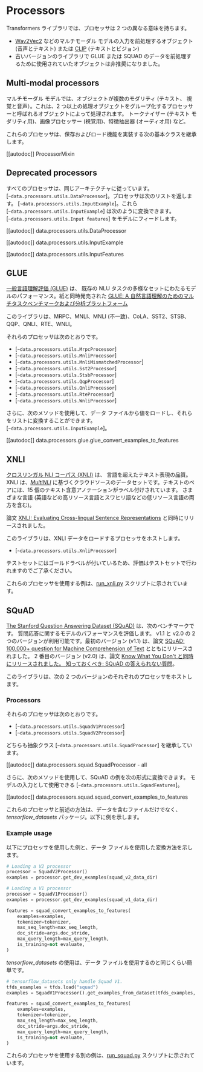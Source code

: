 <!--Copyright 2020 The HuggingFace Team. All rights reserved.

Licensed under the Apache License, Version 2.0 (the "License"); you may not use this file except in compliance with
the License. You may obtain a copy of the License at

http://www.apache.org/licenses/LICENSE-2.0

Unless required by applicable law or agreed to in writing, software distributed under the License is distributed on
an "AS IS" BASIS, WITHOUT WARRANTIES OR CONDITIONS OF ANY KIND, either express or implied. See the License for the
specific language governing permissions and limitations under the License.

⚠️ Note that this file is in Markdown but contain specific syntax for our doc-builder (similar to MDX) that may not be
rendered properly in your Markdown viewer.

-->

# Processors

Transformers ライブラリでは、プロセッサは 2 つの異なる意味を持ちます。
- [Wav2Vec2](../model_doc/wav2vec2) などのマルチモーダル モデルの入力を前処理するオブジェクト (音声とテキスト)
  または [CLIP](../model_doc/clip) (テキストとビジョン)
- 古いバージョンのライブラリで GLUE または SQUAD のデータを前処理するために使用されていたオブジェクトは非推奨になりました。

## Multi-modal processors

マルチモーダル モデルでは、オブジェクトが複数のモダリティ (テキスト、
視覚と音声）。これは、2 つ以上の処理オブジェクトをグループ化するプロセッサーと呼ばれるオブジェクトによって処理されます。
トークナイザー (テキスト モダリティ用)、画像プロセッサー (視覚用)、特徴抽出器 (オーディオ用) など。

これらのプロセッサは、保存およびロード機能を実装する次の基本クラスを継承します。

[[autodoc]] ProcessorMixin

## Deprecated processors

すべてのプロセッサは、同じアーキテクチャに従っています。
[`~data.processors.utils.DataProcessor`]。プロセッサは次のリストを返します。
[`~data.processors.utils.InputExample`]。これら
[`~data.processors.utils.InputExample`] は次のように変換できます。
[`~data.processors.utils.Input features`] をモデルにフィードします。

[[autodoc]] data.processors.utils.DataProcessor

[[autodoc]] data.processors.utils.InputExample

[[autodoc]] data.processors.utils.InputFeatures

## GLUE

[一般言語理解評価 (GLUE)](https://gluebenchmark.com/) は、
既存の NLU タスクの多様なセットにわたるモデルのパフォーマンス。紙と同時発売された [GLUE: A
自然言語理解のためのマルチタスクベンチマークおよび分析プラットフォーム](https://openreview.net/pdf?id=rJ4km2R5t7)

このライブラリは、MRPC、MNLI、MNLI (不一致)、CoLA、SST2、STSB、
QQP、QNLI、RTE、WNLI。

それらのプロセッサは次のとおりです。

- [`~data.processors.utils.MrpcProcessor`]
- [`~data.processors.utils.MnliProcessor`]
- [`~data.processors.utils.MnliMismatchedProcessor`]
- [`~data.processors.utils.Sst2Processor`]
- [`~data.processors.utils.StsbProcessor`]
- [`~data.processors.utils.QqpProcessor`]
- [`~data.processors.utils.QnliProcessor`]
- [`~data.processors.utils.RteProcessor`]
- [`~data.processors.utils.WnliProcessor`]


さらに、次のメソッドを使用して、データ ファイルから値をロードし、それらをリストに変換することができます。
[`~data.processors.utils.InputExample`]。

[[autodoc]] data.processors.glue.glue_convert_examples_to_features

## XNLI

[クロスリンガル NLI コーパス (XNLI)](https://www.nyu.edu/projects/bowman/xnli/) は、
言語を超えたテキスト表現の品質。 XNLI は、[*MultiNLI*](http://www.nyu.edu/projects/bowman/multinli/) に基づくクラウドソースのデータセットです。テキストのペアには、15 個のテキスト含意アノテーションがラベル付けされています。
さまざまな言語 (英語などの高リソース言語とスワヒリ語などの低リソース言語の両方を含む)。

論文 [XNLI: Evaluating Cross-lingual Sentence Representations](https://huggingface.co/papers/1809.05053) と同時にリリースされました。

このライブラリは、XNLI データをロードするプロセッサをホストします。

- [`~data.processors.utils.XnliProcessor`]

テストセットにはゴールドラベルが付いているため、評価はテストセットで行われますのでご了承ください。

これらのプロセッサを使用する例は、[run_xnli.py](https://github.com/huggingface/transformers/tree/main/examples/pytorch/text-classification/run_xnli.py) スクリプトに示されています。

## SQuAD

[The Stanford Question Answering Dataset (SQuAD)](https://rajpurkar.github.io/SQuAD-explorer//) は、次のベンチマークです。
質問応答に関するモデルのパフォーマンスを評価します。 v1.1 と v2.0 の 2 つのバージョンが利用可能です。最初のバージョン
(v1.1) は、論文 [SQuAD: 100,000+ question for Machine Comprehension of Text](https://huggingface.co/papers/1606.05250) とともにリリースされました。 2 番目のバージョン (v2.0) は、論文 [Know What You Don't と同時にリリースされました。
知っておくべき: SQuAD の答えられない質問](https://huggingface.co/papers/1806.03822)。

このライブラリは、次の 2 つのバージョンのそれぞれのプロセッサをホストします。

### Processors

それらのプロセッサは次のとおりです。

- [`~data.processors.utils.SquadV1Processor`]
- [`~data.processors.utils.SquadV2Processor`]

どちらも抽象クラス [`~data.processors.utils.SquadProcessor`] を継承しています。

[[autodoc]] data.processors.squad.SquadProcessor
    - all

さらに、次のメソッドを使用して、SQuAD の例を次の形式に変換できます。
モデルの入力として使用できる [`~data.processors.utils.SquadFeatures`]。

[[autodoc]] data.processors.squad.squad_convert_examples_to_features

これらのプロセッサと前述の方法は、データを含むファイルだけでなく、
*tensorflow_datasets* パッケージ。以下に例を示します。

### Example usage

以下にプロセッサを使用した例と、データ ファイルを使用した変換方法を示します。

```python
# Loading a V2 processor
processor = SquadV2Processor()
examples = processor.get_dev_examples(squad_v2_data_dir)

# Loading a V1 processor
processor = SquadV1Processor()
examples = processor.get_dev_examples(squad_v1_data_dir)

features = squad_convert_examples_to_features(
    examples=examples,
    tokenizer=tokenizer,
    max_seq_length=max_seq_length,
    doc_stride=args.doc_stride,
    max_query_length=max_query_length,
    is_training=not evaluate,
)
```

*tensorflow_datasets* の使用は、データ ファイルを使用するのと同じくらい簡単です。

```python
# tensorflow_datasets only handle Squad V1.
tfds_examples = tfds.load("squad")
examples = SquadV1Processor().get_examples_from_dataset(tfds_examples, evaluate=evaluate)

features = squad_convert_examples_to_features(
    examples=examples,
    tokenizer=tokenizer,
    max_seq_length=max_seq_length,
    doc_stride=args.doc_stride,
    max_query_length=max_query_length,
    is_training=not evaluate,
)
```

これらのプロセッサを使用する別の例は、[run_squad.py](https://github.com/huggingface/transformers/tree/main/examples/legacy/question-answering/run_squad.py) スクリプトに示されています。

